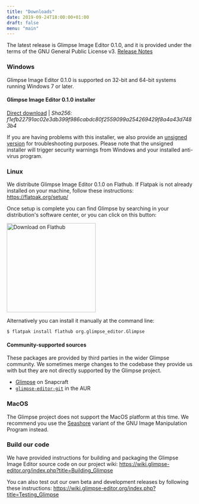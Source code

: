 ```yaml
---
title: "Downloads"
date: 2019-09-24T18:00:00+01:00
draft: false
menu: "main"
---
```

The latest release is Glimpse Image Editor 0.1.0, and it is provided under the terms of the GNU General Public License v3. [Release Notes](/posts/glimpse-0-1-0-release-notes/)

### Windows
Glimpse Image Editor 0.1.0 is supported on 32-bit and 64-bit systems running Windows 7 or later.

#### Glimpse Image Editor 0.1.0 installer
[Direct download](https://github.com/glimpse-editor/Glimpse/releases/download/v0.1.0/glimpse-0.1.0.msi) | *Sha256: f1efb22791ac02e3db399f986cabdc80f2559099a254269429f8a4a43d7483b4*

If you are having problems with this installer, we also provide an [unsigned version](https://github.com/glimpse-editor/Glimpse/releases/download/v0.1.0/glimpse-0.1.0-unsigned.msi) for troubleshooting purposes. Please note that the unsigned installer will trigger security warnings from Windows and your installed anti-virus program.

### Linux
We distribute Glimpse Image Editor 0.1.0 on Flathub. If Flatpak is not already installed on your machine, follow these instructions: https://flatpak.org/setup/

Once setup is complete you can find Glimpse by searching in your distribution's software center, or you can click on this button:

<a href="https://flathub.org/apps/details/org.glimpse_editor.Glimpse">
    <img src="https://flathub.org/assets/badges/flathub-badge-en.png" alt="Download on Flathub" width="240">
</a>

Alternatively you can install it manually at the command line:
```
$ flatpak install flathub org.glimpse_editor.Glimpse
```

#### Community-supported sources
These packages are provided by third parties in the wider Glimpse community. We sometimes merge changes to the codebase they provide us with but they are not directly supported by the Glimpse project.

* [Glimpse](https://snapcraft.io/glimpse-editor) on Snapcraft
* [`glimpse-editor-git`](https://aur.archlinux.org/packages/glimpse-editor-git/) in the AUR

### MacOS
The Glimpse project does not support the MacOS platform at this time. We recommend you use the [Seashore](https://en.wikipedia.org/wiki/Seashore_%28software%29) variant of the GNU Image Manipulation Program instead.

### Build our code
We have provided instructions for building and packaging the Glimpse Image Editor source code on our project wiki: https://wiki.glimpse-editor.org/index.php?title=Building_Glimpse

You can also test out our own beta and development releases by following these instructions: https://wiki.glimpse-editor.org/index.php?title=Testing_Glimpse
